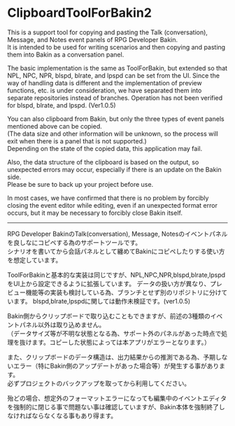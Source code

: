 # ClipboardToolForBakin2

This is a support tool for copying and pasting the Talk (conversation), Message, and Notes event panels of RPG Developer Bakin.  
It is intended to be used for writing scenarios and then copying and pasting them into Bakin as a conversation panel.

The basic implementation is the same as ToolForBakin, but extended so that NPL, NPC, NPR, blspd, blrate, and lpspd can be set from the UI.
Since the way of handling data is different and the implementation of preview functions, etc. is under consideration, we have separated them into separate repositories instead of branches.
Operation has not been verified for blspd, blrate, and lpspd. (Ver1.0.5)

You can also clipboard from Bakin, but only the three types of event panels mentioned above can be copied.  
(The data size and other information will be unknown, so the process will exit when there is a panel that is not supported.)  
Depending on the state of the copied data, this application may fail.

Also, the data structure of the clipboard is based on the output, so unexpected errors may occur, especially if there is an update on the Bakin side.  
Please be sure to back up your project before use.

In most cases, we have confirmed that there is no problem by forcibly closing the event editor while editing, even if an unexpected format error occurs, but it may be necessary to forcibly close Bakin itself.

---

RPG Developer BakinのTalk(conversation), Message, Notesのイベントパネルを良しなにコピペする為のサポートツールです。  
シナリオを書いてから会話パネルとして纏めてBakinにコピペしたりする使い方を想定しています。

ToolForBakinと基本的な実装は同じですが、NPL,NPC,NPR,blspd,blrate,lpspdをUI上から設定できるように拡張しています。
データの扱い方が異なり、プレビュー機能等の実装も検討している為、ブランチとせず別のリポジトリに分けています。
blspd,blrate,lpspdに関しては動作未検証です。(ver1.0.5)

Bakin側からクリップボードで取り込むこともできますが、前述の3種類のイベントパネル以外は取り込めません。  
（データサイズ等が不明な状態となる為、サポート外のパネルがあった時点で処理を抜けます。コピーした状態によっては本アプリがエラーとなります。）

また、クリップボードのデータ構造は、出力結果からの推測である為、予期しないエラー（特にBakin側のアップデートがあった場合等）が発生する事があります。  
必ずプロジェクトのバックアップを取ってから利用してください。

殆どの場合、想定外のフォーマットエラーになっても編集中のイベントエディタを強制的に閉じる事で問題ない事は確認していますが、Bakin本体を強制終了しなければならなくなる事もあり得ます。
